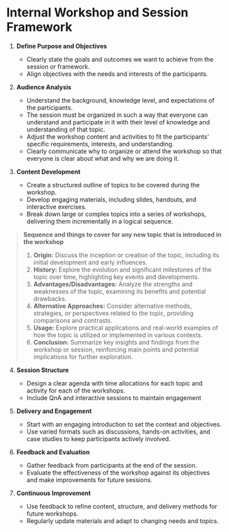# Internal Workshop and Session Framework

1. **Define Purpose and Objectives**
   - Clearly state the goals and outcomes we want to achieve from the session or framework.
   - Align objectives with the needs and interests of the participants.

2. **Audience Analysis**
   - Understand the background, knowledge level, and expectations of the participants.
   - The session must be organized in such a way that everyone can understand and participate in it with their level of knowledge and understanding of that topic.
   - Adjust the workshop content and activities to fit the participants' specific requirements, interests, and understanding.
   - Clearly communicate why to organize or attend the workshop so that everyone is clear about what and why we are doing it.

3. **Content Development**
   - Create a structured outline of topics to be covered during the workshop.
   - Develop engaging materials, including slides, handouts, and interactive exercises.
   - Break down large or complex topics into a series of workshops, delivering them incrementally in a logical sequence.
     
> **Sequence and things to cover for any new topic that is introduced in the workshop**
> 1. **Origin:** Discuss the inception or creation of the topic, including its initial development and early influences.
> 2. **History:** Explore the evolution and significant milestones of the topic over time, highlighting key events and developments.
> 3. **Advantages/Disadvantages:** Analyze the strengths and weaknesses of the topic, examining its benefits and potential drawbacks.
> 4. **Alternative Approaches:** Consider alternative methods, strategies, or perspectives related to the topic, providing comparisons and contrasts.
> 5. **Usage:** Explore practical applications and real-world examples of how the topic is utilized or implemented in various contexts.
> 6. **Conclusion:** Summarize key insights and findings from the workshop or session, reinforcing main points and potential implications for further exploration.



4. **Session Structure**
   - Design a clear agenda with time allocations for each topic and activity for each of the workshops.
   - Include QnA and interactive sessions to maintain engagement

5. **Delivery and Engagement**
   - Start with an engaging introduction to set the context and objectives.
   - Use varied formats such as discussions, hands-on activities, and case studies to keep participants actively involved.

6. **Feedback and Evaluation**
   - Gather feedback from participants at the end of the session.
   - Evaluate the effectiveness of the workshop against its objectives and make improvements for future sessions.

7. **Continuous Improvement**
   - Use feedback to refine content, structure, and delivery methods for future workshops.
   - Regularly update materials and adapt to changing needs and topics.
